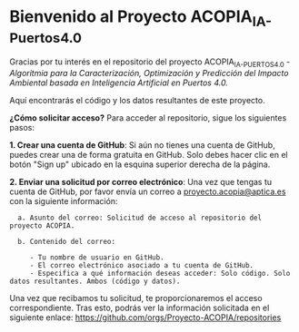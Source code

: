 # Bienvenido al Proyecto ACOPIA<sub>IA-Puertos4.0</sub>

Gracias por tu interés en el repositorio del proyecto ACOPIA<sub>IA-PUERTOS4.0</sub> - *Algoritmia para la Caracterización, Optimización y Predicción del Impacto Ambiental basada en Inteligencia Artificial en Puertos 4.0.*

Aquí encontrarás el código y los datos resultantes de este proyecto.

**¿Cómo solicitar acceso?**
Para acceder al repositorio, sigue los siguientes pasos:

**1. Crear una cuenta de GitHub**: Si aún no tienes una cuenta de GitHub, puedes crear una de forma gratuita en GitHub. Solo debes hacer clic en el botón "Sign up" ubicado en la esquina superior derecha de la página.

**2. Enviar una solicitud por correo electrónico**: Una vez que tengas tu cuenta de GitHub, por favor envía un correo a proyecto.acopia@aptica.es con la siguiente información:

      a. Asunto del correo: Solicitud de acceso al repositorio del proyecto ACOPIA.

      b. Contenido del correo:
   
         - Tu nombre de usuario en GitHub.
         - El correo electrónico asociado a tu cuenta de GitHub.
         - Especifica a qué información deseas acceder: Solo código. Solo datos resultantes. Ambos (código y datos).

Una vez que recibamos tu solicitud, te proporcionaremos el acceso correspondiente. Tras esto, podrás ver la información solicitada en el siguiente enlace: https://github.com/orgs/Proyecto-ACOPIA/repositories
